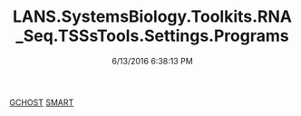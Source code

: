 ﻿---
title: LANS.SystemsBiology.Toolkits.RNA_Seq.TSSsTools.Settings.Programs
date: 6/13/2016 6:38:13 PM
---

[GCHOST](T-LANS.SystemsBiology.Toolkits.RNA_Seq.TSSsTools.Settings.Programs.GCHOST.html)
[SMART](T-LANS.SystemsBiology.Toolkits.RNA_Seq.TSSsTools.Settings.Programs.SMART.html)
